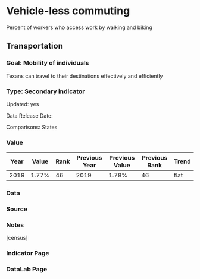 # Vehicle-less commuting
Percent of workers who access work by walking and biking
## Transportation
### Goal: Mobility of individuals
Texans can travel to their destinations effectively and efficiently
### Type: Secondary indicator
Updated: yes
Data Release Date: 

Comparisons: States

### Value

| Year        |  Value      | Rank        | Previous Year | Previous Value | Previous Rank | Trend | 
| ----------- | ----------- | ----------- | ----------- | ----------- | ----------- | -----------|
|   2019       | 1.77%      |  46         |      2019   |   1.78%     |      46     |    flat    | 

### Data

### Source

### Notes

[census]

### Indicator Page


### DataLab Page
